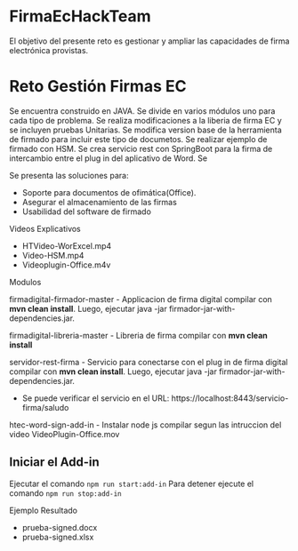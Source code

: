# FirmaEcHackTeam
El objetivo del presente reto es gestionar y ampliar las capacidades de firma electrónica provistas.

# Reto Gestión Firmas EC
Se encuentra construido en JAVA. Se divide en varios módulos uno para cada tipo de problema. Se realiza modificaciones a la liberia de firma EC y se incluyen pruebas Unitarias. Se modifica version base de la herramienta de firmado para incluir este tipo de documetos. Se realizar ejemplo de firmado con HSM. Se crea servicio rest con SpringBoot para la firma de intercambio entre el plug in del aplicativo de Word. Se 

Se presenta las soluciones para:

  - Soporte para documentos de ofimática(Office).
  - Asegurar el almacenamiento de las firmas
  - Usabilidad del software de firmado

Videos Explicativos

  - HTVideo-WorExcel.mp4
  - Video-HSM.mp4
  - Videoplugin-Office.m4v
  
Modulos

firmadigital-firmador-master - Applicacion de firma digital compilar con **mvn clean install**. Luego, ejecutar java -jar firmador-jar-with-dependencies.jar.

firmadigital-libreria-master - Libreria de firma compilar con **mvn clean install**

servidor-rest-firma - Servicio para conectarse con el plug in de firma digital compilar con **mvn clean install**. Luego, ejecutar java -jar firmador-jar-with-dependencies.jar.

  - Se puede verificar el servicio en el URL: https://localhost:8443/servicio-firma/saludo

htec-word-sign-add-in - Instalar node js compilar segun las intruccion del video VideoPlugin-Office.mov

## Iniciar el Add-in

Ejecutar el comando `npm run start:add-in` 
Para detener ejecute el comando `npm run stop:add-in`


Ejemplo Resultado

  - prueba-signed.docx
  - prueba-signed.xlsx
